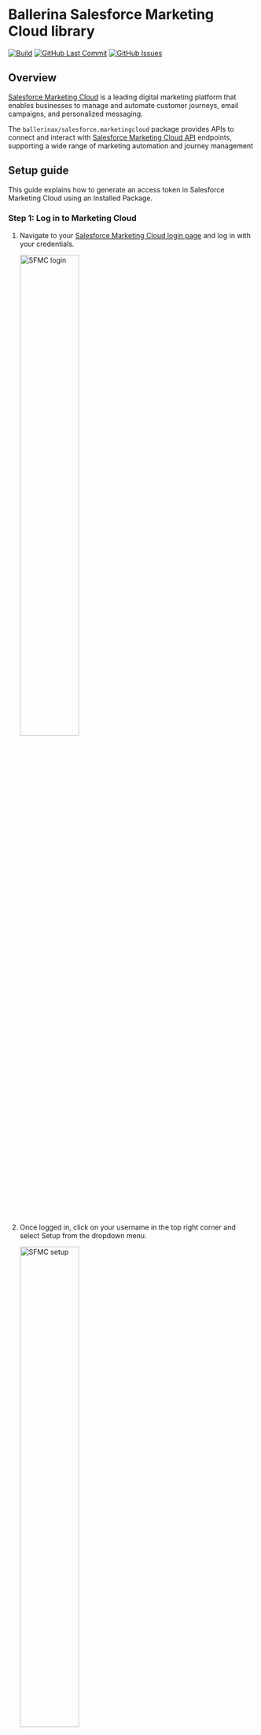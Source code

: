 # Ballerina Salesforce Marketing Cloud library

[![Build](https://github.com/ballerina-platform/module-ballerinax-salesforce.marketingcloud/actions/workflows/ci.yml/badge.svg)](https://github.com/ballerina-platform/module-ballerinax-salesforce.marketingcloud/actions/workflows/ci.yml)
[![GitHub Last Commit](https://img.shields.io/github/last-commit/ballerina-platform/module-ballerinax-salesforce.marketingcloud.svg)](https://github.com/ballerina-platform/module-ballerinax-salesforce.marketingcloud/commits/master)
[![GitHub Issues](https://img.shields.io/github/issues/ballerina-platform/ballerina-library/module/salesforce.marketingcloud.svg?label=Open%20Issues)](https://github.com/ballerina-platform/ballerina-library/labels/module%salesforce.marketingcloud)

## Overview

[Salesforce Marketing Cloud](https://www.salesforce.com/products/marketing-cloud/overview/) is a leading digital marketing platform that enables businesses to manage and automate customer journeys, email campaigns, and personalized messaging.

The `ballerinax/salesforce.marketingcloud` package provides APIs to connect and interact with [Salesforce Marketing Cloud API](https://developer.salesforce.com/docs/atlas.en-us.mc-apis.meta/mc-apis/) endpoints, supporting a wide range of marketing automation and journey management

## Setup guide

This guide explains how to generate an access token in Salesforce Marketing Cloud using an Installed Package. 

### Step 1: Log in to Marketing Cloud

1. Navigate to your [Salesforce Marketing Cloud login page](https://mc.exacttarget.com/cloud/login.html) and log in with your credentials.

   <img src="docs/setup/resources/1-sfmc-login.png" title="SFMC login" width="50%" alt="SFMC login"/>

2. Once logged in, click on your username in the top right corner and select Setup from the dropdown menu.

   <img src="docs/setup/resources/2-sfmc-setup.png" title="SFMC setup" width="50%" alt="SFMC setup"/>

### Step 2: Create an installed package

1. In the **Setup** menu, scroll down to the **Platform Tools** section.
2. Click on **Apps** and then select **Installed Packages**.

   <img src="docs/setup/resources/3-installed-packages.png" title="SFMC packages" width="50%" alt="SFMC installed packages"/>

3. Click the **New** button.
4. Enter a **Name** and **Description** for your package (for example, `API Integration Package`).
5. Click **Save**.

   <img src="docs/setup/resources/4-sfmc-new-component.png" title="SFMC new component" width="50%" alt="SFMC installed package component"/>

### Step 3: Add an API integration component

1. After saving, click on the package you just created to view its details.

   <img src="docs/setup/resources/5-sfmc-component-details.png" title="SFMC new component details" width="95%" alt="SFMC installed package component details"/>

2. Click on **Add Component**.
3. Choose **API Integration** as the component type.

   <img src="docs/setup/resources/6-sfmc-component-type.png" title="SFMC new component type" width="50%" alt="SFMC installed package component type"/>

4. Select Server-to-Server as the integration type.

   <img src="docs/setup/resources/7-sfmc-integration-type.png" title="SFMC new integration type" width="50%" alt="SFMC installed package integration type"/>

5. In the list of available scopes, check the required permissions for your integration. For most token generation and API calls, you might need:
   * Read and Write access to Email Studio
   * Access to the REST API
   * Any additional scopes based on your specific use case

     <img src="docs/setup/resources/8-sfmc-scope.png" title="SFMC component scope" width="75%" alt="SFMC component scopes"/>

6. Click **Save** to add the component.

### Step 4: Retrieve the Client ID and Client Secret

On the package detail page, note down the Base URIs, Client ID and Client Secret generated for your integration. These credentials are required to authenticate API calls.
If necessary, click on Edit to update any integration details or to add further scopes.

<img src="docs/setup/resources/9-sfmc-secret.png" title="SFMC secret" width="65%" alt="SFMC client secret"/>

<img src="docs/setup/resources/10-sfmc-client.png" title="SFMC client id" width="95%" alt="SFMC client id"/>

### Step 5: Retrieve your user subdomain

Extract the subdomain by taking the portion between `https://` and `.auth.marketingcloudapis.com` in your base URI. For example, from `https://mc123456gkz1x4p5b9m4gzx5b9.auth.marketingcloudapis.com/`, the subdomain is `mc123456gkz1x4p5b9m4gzx5b9`.

### Step 6: Retrieve your account id if necessary

Navigate to the top right corner of your SFMC account interface, hover over your account name, and the MID will be displayed.
>> **Note:** This is only needed if the cloud account has more than one business units.

<img src="docs/setup/resources/11-account-id.png" title="Account id" width="50%" alt="SFMC client id"/>

## Quickstart

To use the `salesforce.marketingcloud` connector in your Ballerina application, modify the `.bal` file as follows:

### Step 1: Import the module

Import the `salesforce.marketingcloud` module.

```ballerina
import ballerinax/salesforce.marketingcloud;
```

### Step 2: Instantiate a new connector

Create a `marketingcloud:ConnectionConfig` with the obtained OAuth2.0 tokens and initialize the connector with it.

```ballerina
configurable string clientId = ?;
configurable string clientSecret = ?;
configurable string subDomain = ?;
configurable string accountId = ?;

marketingcloud:Client marketingCloudClient = check new (
    subDomain,
    config = {
        auth: {
            clientId,
            clientSecret,
            accountId
        }
    }
);
```

### Step 3: Invoke the connector operation

Now, utilize the available connector operations.

#### See all the journeys contact is enrolled in

```ballerina
marketingcloud:ContactMembershipResponse res = 
        check marketingCloudClient->getContactMembership({
            contactKeyList: ["test@example.com"]
        });
```

## Examples

The `ballerinax/salesforce.marketingcloud` connector provides practical examples illustrating usage in various scenarios. Explore these [examples](https://github.com/ballerina-platform/module-ballerinax-salesforce.marketingcloud/tree/main/examples) to understand how to capture and process database change events effectively.

1. [Seasonal Journey](https://github.com/ballerina-platform/module-ballerinax-salesforce.marketingcloud/tree/main/examples/seasonal-journey) – Shows how to enroll new users into the Seasonal Journey by adding a row to a Data Extension, with checks to prevent enrolling users who are already part of the Rewin Journey.

## Build from the source

### Setting up the prerequisites

1. Download and install Java SE Development Kit (JDK) version 21. You can download it from either of the following sources:

    * [Oracle JDK](https://www.oracle.com/java/technologies/downloads/)
    * [OpenJDK](https://adoptium.net/)

   > **Note:** After installation, remember to set the `JAVA_HOME` environment variable to the directory where JDK was installed.

2. Download and install [Ballerina Swan Lake](https://ballerina.io/).

3. Download and install [Docker](https://www.docker.com/get-started).

   > **Note**: Ensure that the Docker daemon is running before executing any tests.

4. Export Github Personal access token with read package permissions as follows,

    ```bash
    export packageUser=<Username>
    export packagePAT=<Personal access token>
    ```

### Build options

Execute the commands below to build from the source.

1. To build the package:

   ```bash
   ./gradlew clean build
   ```

2. To run the tests:

   ```bash
   ./gradlew clean test
   ```

3. To build the without the tests:

   ```bash
   ./gradlew clean build -x test
   ```

4. To run tests against different environments:

   ```bash
   ./gradlew clean test -Pgroups=<Comma separated groups/test cases>
   ```

5. To debug the package with a remote debugger:

   ```bash
   ./gradlew clean build -Pdebug=<port>
   ```

6. To debug with the Ballerina language:

   ```bash
   ./gradlew clean build -PbalJavaDebug=<port>
   ```

7. Publish the generated artifacts to the local Ballerina Central repository:

    ```bash
    ./gradlew clean build -PpublishToLocalCentral=true
    ```

8. Publish the generated artifacts to the Ballerina Central repository:

   ```bash
   ./gradlew clean build -PpublishToCentral=true
   ```

## Contribute to Ballerina

As an open-source project, Ballerina welcomes contributions from the community.

For more information, go to the [contribution guidelines](https://github.com/ballerina-platform/ballerina-lang/blob/master/CONTRIBUTING.md).

## Code of conduct

All the contributors are encouraged to read the [Ballerina Code of Conduct](https://ballerina.io/code-of-conduct).

## Useful links

* For more information go to the [`salesforce.marketingcloud` package](https://central.ballerina.io/ballerinax/salesforce.marketingcloud/latest).
* For example demonstrations of the usage, go to [Ballerina By Examples](https://ballerina.io/learn/by-example/).
* Chat live with us via our [Discord server](https://discord.gg/ballerinalang).
* Post all technical questions on Stack Overflow with the [#ballerina](https://stackoverflow.com/questions/tagged/ballerina) tag.
